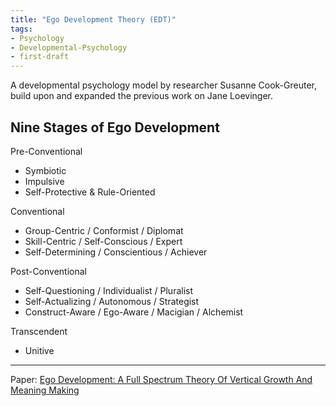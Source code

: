 ```yaml
---
title: "Ego Development Theory (EDT)"
tags:
- Psychology
- Developmental-Psychology
- first-draft
---
```


A developmental psychology model by researcher Susanne Cook-Greuter, build upon and expanded the previous work on Jane Loevinger.

## Nine Stages of Ego Development

Pre-Conventional
* Symbiotic
* Impulsive
* Self-Protective & Rule-Oriented

Conventional
* Group-Centric / Conformist / Diplomat
* Skill-Centric / Self-Conscious / Expert
* Self-Determining / Conscientious / Achiever

Post-Conventional
* Self-Questioning / Individualist / Pluralist
* Self-Actualizing / Autonomous / Strategist
* Construct-Aware / Ego-Aware / Macigian / Alchemist

Transcendent
* Unitive

___
Paper: [Ego Development: A Full Spectrum Theory Of Vertical Growth And Meaning Making](https://www.researchgate.net/publication/356357233_Ego_Development_A_Full-Spectrum_Theory_Of_Vertical_Growth_And_Meaning_Making)